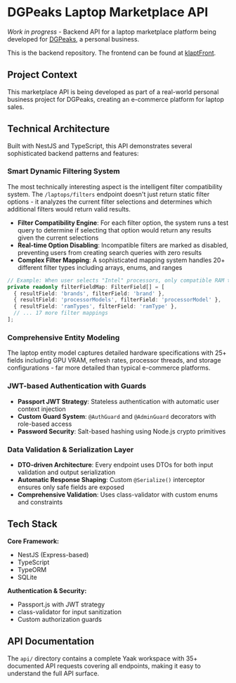 # DGPeaks Laptop Marketplace API

_Work in progress_ - Backend API for a laptop marketplace platform being developed for [DGPeaks](https://dgpeaks.netlify.app/), a personal business.

This is the backend repository. The frontend can be found at [klaptFront](https://github.com/ajikia15/klaptFront).

## Project Context

This marketplace API is being developed as part of a real-world personal business project for DGPeaks, creating an e-commerce platform for laptop sales.

## Technical Architecture

Built with NestJS and TypeScript, this API demonstrates several sophisticated backend patterns and features:

### Smart Dynamic Filtering System

The most technically interesting aspect is the intelligent filter compatibility system. The `/laptops/filters` endpoint doesn't just return static filter options - it analyzes the current filter selections and determines which additional filters would return valid results.

- **Filter Compatibility Engine**: For each filter option, the system runs a test query to determine if selecting that option would return any results given the current selections
- **Real-time Option Disabling**: Incompatible filters are marked as disabled, preventing users from creating search queries with zero results
- **Complex Filter Mapping**: A sophisticated mapping system handles 20+ different filter types including arrays, enums, and ranges

```typescript
// Example: When user selects "Intel" processors, only compatible RAM types are enabled
private readonly filterFieldMap: FilterField[] = [
  { resultField: 'brands', filterField: 'brand' },
  { resultField: 'processorModels', filterField: 'processorModel' },
  { resultField: 'ramTypes', filterField: 'ramType' },
  // ... 17 more filter mappings
];
```

### Comprehensive Entity Modeling

The laptop entity model captures detailed hardware specifications with 25+ fields including GPU VRAM, refresh rates, processor threads, and storage configurations - far more detailed than typical e-commerce platforms.

### JWT-based Authentication with Guards

- **Passport JWT Strategy**: Stateless authentication with automatic user context injection
- **Custom Guard System**: `@AuthGuard` and `@AdminGuard` decorators with role-based access
- **Password Security**: Salt-based hashing using Node.js crypto primitives

### Data Validation & Serialization Layer

- **DTO-driven Architecture**: Every endpoint uses DTOs for both input validation and output serialization
- **Automatic Response Shaping**: Custom `@Serialize()` interceptor ensures only safe fields are exposed
- **Comprehensive Validation**: Uses class-validator with custom enums and constraints

## Tech Stack

**Core Framework:**

- NestJS (Express-based)
- TypeScript
- TypeORM
- SQLite

**Authentication & Security:**

- Passport.js with JWT strategy
- class-validator for input sanitization
- Custom authorization guards

## API Documentation

The `api/` directory contains a complete Yaak workspace with 35+ documented API requests covering all endpoints, making it easy to understand the full API surface.
